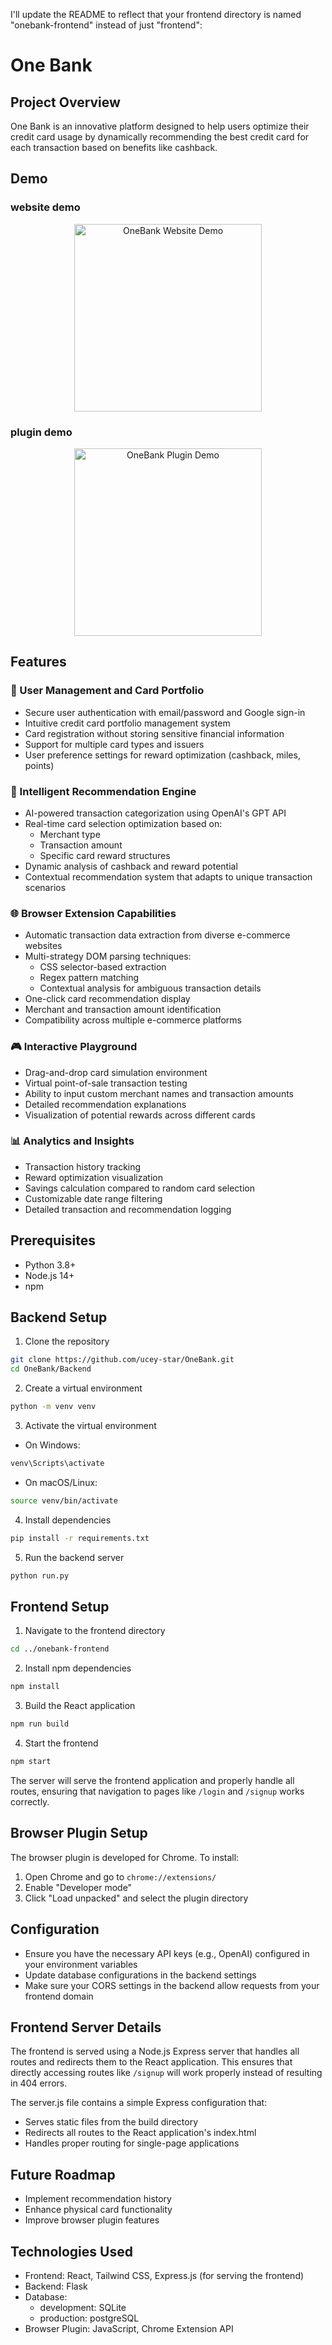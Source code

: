 I'll update the README to reflect that your frontend directory is named "onebank-frontend" instead of just "frontend":

# One Bank

## Project Overview

One Bank is an innovative platform designed to help users optimize their credit card usage by dynamically recommending the best credit card for each transaction based on benefits like cashback.

## Demo

### website demo

<div align="center">
  <img src="./website-demo.gif" alt="OneBank Website Demo" width="300">
</div>

### plugin demo

<div align="center">
  <img src="./plugin-demo.gif" alt="OneBank Plugin Demo" width="300">
</div>

## Features

### 🔐 User Management and Card Portfolio
- Secure user authentication with email/password and Google sign-in
- Intuitive credit card portfolio management system
- Card registration without storing sensitive financial information
- Support for multiple card types and issuers
- User preference settings for reward optimization (cashback, miles, points)

### 🤖 Intelligent Recommendation Engine
- AI-powered transaction categorization using OpenAI's GPT API
- Real-time card selection optimization based on:
  - Merchant type
  - Transaction amount
  - Specific card reward structures
- Dynamic analysis of cashback and reward potential
- Contextual recommendation system that adapts to unique transaction scenarios

### 🌐 Browser Extension Capabilities
- Automatic transaction data extraction from diverse e-commerce websites
- Multi-strategy DOM parsing techniques:
  - CSS selector-based extraction
  - Regex pattern matching
  - Contextual analysis for ambiguous transaction details
- One-click card recommendation display
- Merchant and transaction amount identification
- Compatibility across multiple e-commerce platforms

### 🎮 Interactive Playground
- Drag-and-drop card simulation environment
- Virtual point-of-sale transaction testing
- Ability to input custom merchant names and transaction amounts
- Detailed recommendation explanations
- Visualization of potential rewards across different cards

### 📊 Analytics and Insights
- Transaction history tracking
- Reward optimization visualization
- Savings calculation compared to random card selection
- Customizable date range filtering
- Detailed transaction and recommendation logging


## Prerequisites

- Python 3.8+
- Node.js 14+
- npm

## Backend Setup

1. Clone the repository
```bash
git clone https://github.com/ucey-star/OneBank.git
cd OneBank/Backend
```

2. Create a virtual environment
```bash
python -m venv venv
```

3. Activate the virtual environment
- On Windows:
```bash
venv\Scripts\activate
```
- On macOS/Linux:
```bash
source venv/bin/activate
```

4. Install dependencies
```bash
pip install -r requirements.txt
```

5. Run the backend server
```bash
python run.py
```

## Frontend Setup

1. Navigate to the frontend directory
```bash
cd ../onebank-frontend
```

2. Install npm dependencies
```bash
npm install
```

3. Build the React application
```bash
npm run build
```

4. Start  the frontend
```bash
npm start
```

The server will serve the frontend application and properly handle all routes, ensuring that navigation to pages like `/login` and `/signup` works correctly.

## Browser Plugin Setup

The browser plugin is developed for Chrome. To install:
1. Open Chrome and go to `chrome://extensions/`
2. Enable "Developer mode"
3. Click "Load unpacked" and select the plugin directory

## Configuration

- Ensure you have the necessary API keys (e.g., OpenAI) configured in your environment variables
- Update database configurations in the backend settings
- Make sure your CORS settings in the backend allow requests from your frontend domain

## Frontend Server Details

The frontend is served using a Node.js Express server that handles all routes and redirects them to the React application. This ensures that directly accessing routes like `/signup` will work properly instead of resulting in 404 errors.

The server.js file contains a simple Express configuration that:
- Serves static files from the build directory
- Redirects all routes to the React application's index.html
- Handles proper routing for single-page applications

## Future Roadmap

- Implement recommendation history
- Enhance physical card functionality
- Improve browser plugin features

## Technologies Used

- Frontend: React, Tailwind CSS, Express.js (for serving the frontend)
- Backend: Flask
- Database: 
  - development: SQLite
  - production: postgreSQL
- Browser Plugin: JavaScript, Chrome Extension API
